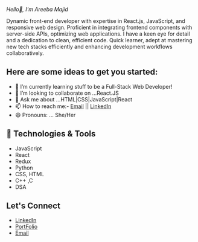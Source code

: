 *Hello👋, I'm Areeba Majid*

Dynamic front-end developer with expertise in React.js, JavaScript, and responsive web design. Proficient in integrating frontend components with server-side APIs, optimizing web applications. I have a keen eye for detail and a dedication to clean, efficient code. Quick learner, adept at mastering new tech stacks efficiently and enhancing development workflows collaboratively.

## Here are some ideas to get you started:
- 🌱 I’m currently learning stuff to be a Full-Stack Web Developer!
- 👯 I’m looking to collaborate on ...React.JS
- 💬 Ask me about ...HTML|CSS|JavaScript|React
- 📫 How to reach me:- [Email](mailto:areebamajid04@gmail.com) ||  [LinkedIn](https://www.linkedin.com/in/areeba-majid04/)
- 😄 Pronouns: ... She/Her


## 🔧 Technologies & Tools
- JavaScript
- React
- Redux
- Python
- CSS, HTML
- C++ ,C
- DSA

## Let's Connect
- [LinkedIn](https://www.linkedin.com/in/areeba-majid04/)
- [PortFolio](https://areebamajid-15.github.io/AreebaMajid/)
- [Email](mailto:areebamajid04@gmail.com)

